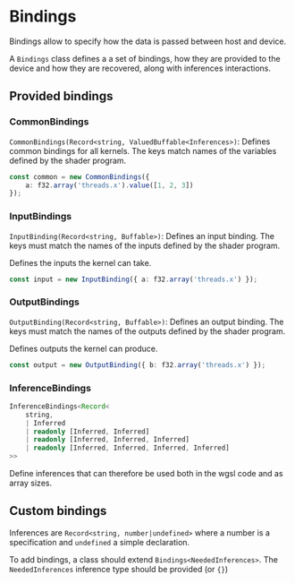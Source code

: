# Bindings

Bindings allow to specify how the data is passed between host and device.

A `Bindings` class defines a a set of bindings, how they are provided to the device and how they are recovered, along with inferences interactions.

## Provided bindings

### CommonBindings

`CommonBindings(Record<string, ValuedBuffable<Inferences>)`: Defines common bindings for all kernels. The keys match names of the variables defined by the shader program.

```ts
const common = new CommonBindings({
	a: f32.array('threads.x').value([1, 2, 3])
});
```

### InputBindings

`InputBinding(Record<string, Buffable>)`: Defines an input binding. The keys must match the names of the inputs defined by the shader program.

Defines the inputs the kernel can take.

```ts
const input = new InputBinding({ a: f32.array('threads.x') });
```

### OutputBindings

`OutputBinding(Record<string, Buffable>)`: Defines an output binding. The keys must match the names of the outputs defined by the shader program.

Defines outputs the kernel can produce.

```ts
const output = new OutputBinding({ b: f32.array('threads.x') });
```

### InferenceBindings

```ts
InferenceBindings<Record<
	string,
	| Inferred
	| readonly [Inferred, Inferred]
	| readonly [Inferred, Inferred, Inferred]
	| readonly [Inferred, Inferred, Inferred, Inferred]
>>
```

Define inferences that can therefore be used both in the wgsl code and as array sizes. 

## Custom bindings

Inferences are `Record<string, number|undefined>` where a number is a specification and `undefined` a simple declaration.

To add bindings, a class should extend `Bindings<NeededInferences>`. The `NeededInferences` inference type should be provided (or `{}`)

